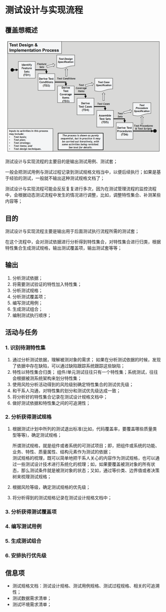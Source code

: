 # 测试设计与实现流程

## 覆盖想概述

![](../../../../../.gitbook/assets/image%20%2895%29.png)

测试设计与实现流程的主要目的是输出测试用例、测试套；

一般会把测试用例与测试过程记录到测试规格文档当中，以便后续执行；如果是基于经验的测试，一般就不输出这种测试规格文档了；

测试设计与实现流程可能会反反复复进行多次，因为在测试管理流程的监控流程中，会根据动态测试流程中发生的情况进行调整，比如，调整特性集合、补测某些内容等；

## 目的

测试设计与实现流程主要是输出用于后面测试执行流程所需的测试套；

在这个流程中，会对测试依据进行分析得到特性集合，对特性集合进行归类，根据特性集合生成测试规格，输出测试覆盖项，输出测试套等等；

## 输出

1. 分析测试依据；
2. 将需要测试验证的特性加入特性集；
3. 分析测试规格；
4. 分析测试覆盖项；
5. 编写测试用例；
6. 生成测试组合；
7. 编制测试执行顺序；

## 活动与任务

### 1. 识别待测特性集

1. 通过分析测试依据，理解被测对象的需求； 如果在分析测试依据的时候，发现了依据中存在缺陷，可以通过缺陷跟踪系统跟踪这些缺陷；
2. 特性以特性集合归类； 组件/单元测试往往只有一个特性集；系统测试，往往会根据被测系统架构来划分特性集；
3. 使用风险分析活动得到的风险级别确定特性集合的测试优先级；
4. 和干系人沟通，对特性集的划分和测试优先级达成一致；
5. 将分析好的特性集合记录在测试设计规格文档中；
6. 做好测试依据和特性集之间的可追溯性；

### 2. 分析获得测试规格

1. 根据测试计划中所列的测试退出标准\(比如，代码覆盖率，要覆盖哪些质量类型等等\)，确定测试规格；

   所谓测试规格，就是组件或者系统的可测试项目；即，把组件或系统的功能、业务、特性、质量属性、结构元素作为测试的依据；  
   测试规格的梳理，既可以简单地把干系人关心的内容作为测试规格，也可以通过一些测试设计技术进行系统化的梳理；如，如果要覆盖被测对象的所有状态，那么测试条件就是被测对象的状态；又如，通过等价类、边界值或者决策树来梳理测试规格；

2. 根据风险等级，确定测试规格的优先级；
3. 将分析得到的测试规格记录在测试设计规格文档中；

### 3. 分析获得测试覆盖项

### 4. 编写测试用例

### 5. 生成测试组合

### 6. 安排执行优先级

## 信息项

* 测试规格文档：测试设计规格、测试用例规格、测试过程规格、相关的可追溯性；
* 测试数据需求清单；
* 测试环境需求清单；

